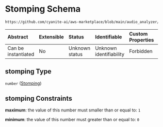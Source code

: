 # Stomping Schema

```txt
https://github.com/cyanite-ai/aws-marketplace/blob/main/audio_analyzer/schemes/marketplace_v1/schema/TaggingV8.schema.json#/$defs/MovementScoresV1/properties/stomping
```



| Abstract            | Extensible | Status         | Identifiable            | Custom Properties | Additional Properties | Access Restrictions | Defined In                                                                     |
| :------------------ | :--------- | :------------- | :---------------------- | :---------------- | :-------------------- | :------------------ | :----------------------------------------------------------------------------- |
| Can be instantiated | No         | Unknown status | Unknown identifiability | Forbidden         | Allowed               | none                | [TaggingV8.schema.json\*](../out/TaggingV8.schema.json "open original schema") |

## stomping Type

`number` ([Stomping](taggingv8-defs-movementscoresv1-properties-stomping.md))

## stomping Constraints

**maximum**: the value of this number must smaller than or equal to: `1`

**minimum**: the value of this number must greater than or equal to: `0`
